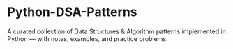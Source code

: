 # Python-DSA-Patterns
A curated collection of Data Structures &amp; Algorithm patterns implemented in Python — with notes, examples, and practice problems.
